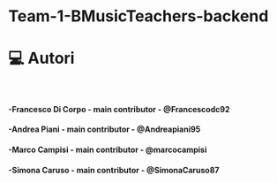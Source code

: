 # Team-1-BMusicTeachers-backend

<h1 align="left">💻 Autori</h1>

<br>

<h4>-Francesco Di Corpo - main contributor - @Francescodc92</h4>
<h4>-Andrea Piani - main contributor - @Andreapiani95</h4>
<h4>-Marco Campisi - main contributor - @marcocampisi</h4>
<h4>-Simona Caruso - main contributor - @SimonaCaruso87</h4>


